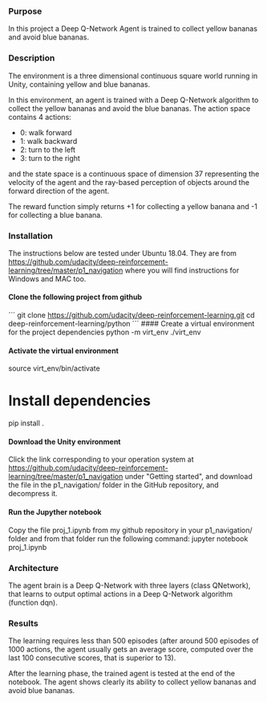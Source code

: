 ### Purpose

In this project a Deep Q-Network Agent is trained to collect yellow bananas and avoid blue bananas.

### Description

The environment is a three dimensional continuous square world running in Unity, containing yellow and blue bananas.

In this environment, an agent is trained with a Deep Q-Network algorithm to collect the yellow bananas and avoid the blue bananas.
The action space contains 4 actions: 

* 0: walk forward
* 1: walk backward
* 2: turn to the left
* 3: turn to the right

and the state space is a continuous space of dimension 37 representing the velocity of the agent and the ray-based perception of objects around the forward direction of the agent.

The reward function simply returns +1 for collecting a yellow banana and -1 for collecting a blue banana.

### Installation
The instructions below are tested under Ubuntu 18.04. They are from https://github.com/udacity/deep-reinforcement-learning/tree/master/p1_navigation where you will find instructions for Windows and MAC too.

#### Clone the following project from github
´´´
git clone https://github.com/udacity/deep-reinforcement-learning.git
cd deep-reinforcement-learning/python
´´´
#### Create a virtual environment for the project dependencies
python -m virt_env ./virt_env

#### Activate the virtual environment
source virt_env/bin/activate

# Install dependencies
pip install .

#### Download the Unity environment
Click the link corresponding to your operation system at https://github.com/udacity/deep-reinforcement-learning/tree/master/p1_navigation
under "Getting started", and download the file in the p1_navigation/ folder in the GitHub repository, and decompress it.

#### Run the Jupyther notebook 
Copy the file proj_1.ipynb from my github repository in your p1_navigation/ folder and from that folder run the following command:
jupyter notebook proj_1.ipynb

### Architecture
The agent brain is a Deep Q-Network with three layers (class QNetwork), that learns to output optimal actions in a Deep Q-Network algorithm (function dqn).

### Results
The learning requires less than 500 episodes (after around 500 episodes of 1000 actions, the agent usually gets an average score, computed over the last 100 consecutive scores,
that is superior to 13).

After the learning phase, the trained agent is tested at the end of the notebook. The agent shows clearly its ability to collect yellow bananas and avoid blue bananas.

